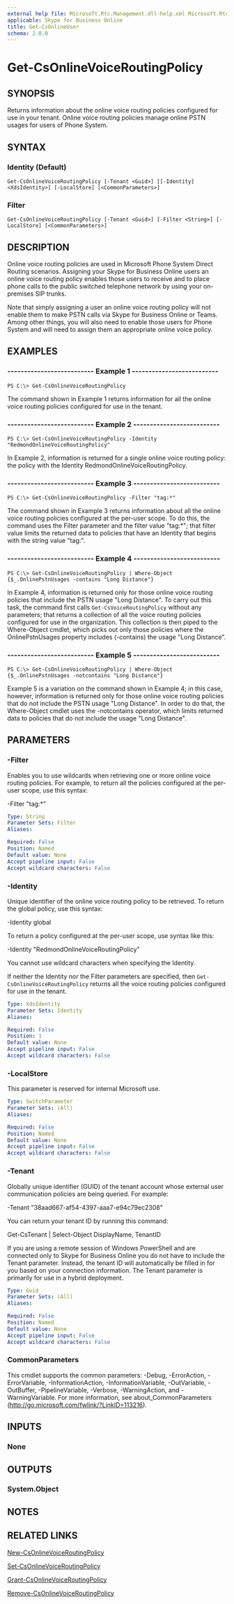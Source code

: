 ```yaml
---
external help file: Microsoft.Rtc.Management.dll-help.xml Microsoft.Rtc.Management.Hosted.dll-help.xml
applicable: Skype for Business Online
title: Get-CsOnlineUser
schema: 2.0.0
---
```


# Get-CsOnlineVoiceRoutingPolicy

## SYNOPSIS
Returns information about the online voice routing policies configured for use in your tenant. Online voice routing policies manage online PSTN usages for users of Phone System.

## SYNTAX

### Identity (Default)
```
Get-CsOnlineVoiceRoutingPolicy [-Tenant <Guid>] [[-Identity] <XdsIdentity>] [-LocalStore] [<CommonParameters>]
```

### Filter
```
Get-CsOnlineVoiceRoutingPolicy [-Tenant <Guid>] [-Filter <String>] [-LocalStore] [<CommonParameters>]
```

## DESCRIPTION
Online voice routing policies are used in Microsoft Phone System Direct Routing scenarios. Assigning your Skype for Business Online users an online voice routing policy enables those users to receive and to place phone calls to the public switched telephone network by using your on-premises SIP trunks.

Note that simply assigning a user an online voice routing policy will not enable them to make PSTN calls via Skype for Business Online or Teams. Among other things, you will also need to enable those users for Phone System and will need to assign them an appropriate online voice policy.

## EXAMPLES

### -------------------------- Example 1 --------------------------
```
PS C:\> Get-CsOnlineVoiceRoutingPolicy
```

The command shown in Example 1 returns information for all the online voice routing policies configured for use in the tenant.

### -------------------------- Example 2 --------------------------
```
PS C:\> Get-CsOnlineVoiceRoutingPolicy -Identity "RedmondOnlineVoiceRoutingPolicy"
```

In Example 2, information is returned for a single online voice routing policy: the policy with the Identity RedmondOnlineVoiceRoutingPolicy.

### -------------------------- Example 3 --------------------------
```
PS C:\> Get-CsOnlineVoiceRoutingPolicy -Filter "tag:*"
```

The command shown in Example 3 returns information about all the online voice routing policies configured at the per-user scope. To do this, the command uses the Filter parameter and the filter value "tag:\*"; that filter value limits the returned data to policies that have an Identity that begins with the string value "tag:".

### -------------------------- Example 4 --------------------------
```
PS C:\> Get-CsOnlineVoiceRoutingPolicy | Where-Object {$_.OnlinePstnUsages -contains "Long Distance"}
```

In Example 4, information is returned only for those online voice routing policies that include the PSTN usage "Long Distance". To carry out this task, the command first calls `Get-CsVoiceRoutingPolicy` without any parameters; that returns a collection of all the voice routing policies configured for use in the organization. This collection is then piped to the Where-Object cmdlet, which picks out only those policies where the OnlinePstnUsages property includes (-contains) the usage "Long Distance".

### -------------------------- Example 5 --------------------------
```
PS C:\> Get-CsOnlineVoiceRoutingPolicy | Where-Object {$_.OnlinePstnUsages -notcontains "Long Distance"}
```

Example 5 is a variation on the command shown in Example 4; in this case, however, information is returned only for those online voice routing policies that do not include the PSTN usage "Long Distance". In order to do that, the Where-Object cmdlet uses the -notcontains operator, which limits returned data to policies that do not include the usage "Long Distance".

## PARAMETERS

### -Filter
Enables you to use wildcards when retrieving one or more online voice routing policies. For example, to return all the policies configured at the per-user scope, use this syntax:

-Filter "tag:\*"

```yaml
Type: String
Parameter Sets: Filter
Aliases:

Required: False
Position: Named
Default value: None
Accept pipeline input: False
Accept wildcard characters: False
```

### -Identity
Unique identifier of the online voice routing policy to be retrieved. To return the global policy, use this syntax:

-Identity global

To return a policy configured at the per-user scope, use syntax like this:

-Identity "RedmondOnlineVoiceRoutingPolicy"

You cannot use wildcard characters when specifying the Identity.

If neither the Identity nor the Filter parameters are specified, then `Get-CsOnlineVoiceRoutingPolicy` returns all the voice routing policies configured for use in the tenant.

```yaml
Type: XdsIdentity
Parameter Sets: Identity
Aliases:

Required: False
Position: 1
Default value: None
Accept pipeline input: False
Accept wildcard characters: False
```

### -LocalStore
This parameter is reserved for internal Microsoft use.

```yaml
Type: SwitchParameter
Parameter Sets: (All)
Aliases:

Required: False
Position: Named
Default value: None
Accept pipeline input: False
Accept wildcard characters: False
```

### -Tenant
Globally unique identifier (GUID) of the tenant account whose external user communication policies are being queried. For example:

-Tenant "38aad667-af54-4397-aaa7-e94c79ec2308"

You can return your tenant ID by running this command:

Get-CsTenant | Select-Object DisplayName, TenantID

If you are using a remote session of Windows PowerShell and are connected only to Skype for Business Online you do not have to include the Tenant parameter. Instead, the tenant ID will automatically be filled in for you based on your connection information. The Tenant parameter is primarily for use in a hybrid deployment.

```yaml
Type: Guid
Parameter Sets: (All)
Aliases:

Required: False
Position: Named
Default value: None
Accept pipeline input: False
Accept wildcard characters: False
```

### CommonParameters
This cmdlet supports the common parameters: -Debug, -ErrorAction, -ErrorVariable, -InformationAction, -InformationVariable, -OutVariable, -OutBuffer, -PipelineVariable, -Verbose, -WarningAction, and -WarningVariable.
For more information, see about_CommonParameters (http://go.microsoft.com/fwlink/?LinkID=113216).

## INPUTS

### None


## OUTPUTS

### System.Object

## NOTES

## RELATED LINKS
[New-CsOnlineVoiceRoutingPolicy](https://docs.microsoft.com/en-us/powershell/module/skype/new-csonlinevoiceroutingpolicy?view=skype-ps)

[Set-CsOnlineVoiceRoutingPolicy](https://docs.microsoft.com/en-us/powershell/module/skype/set-csonlinevoiceroutingpolicy?view=skype-ps)

[Grant-CsOnlineVoiceRoutingPolicy](https://docs.microsoft.com/en-us/powershell/module/skype/grant-csonlinevoiceroutingpolicy?view=skype-ps)

[Remove-CsOnlineVoiceRoutingPolicy](https://docs.microsoft.com/en-us/powershell/module/skype/remove-csonlinevoiceroutingpolicy?view=skype-ps)
